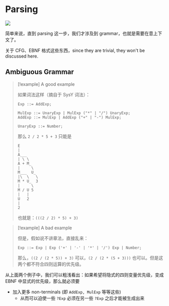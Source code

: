 # Parsing

<img src="https://gitlab.com/mtdickens1998/mtd-images/-/raw/main/pictures/2025/02/27_20_6_45_202502272006608.png"/>

简单来说，直到 parsing 这一步，我们才涉及到 grammar，也就是需要在意上下文了。

关于 CFG、EBNF 格式这些东西，since they are trivial, they won't be discussed here.

## Ambiguous Grammar

> [!example] A good example
> 
> 如果词法这样（摘自于 SysY 词法）：
> 
> ```ebnf
> Exp ::= AddExp;
> 
> MulExp ::= UnaryExp | MulExp ("*" | "/") UnaryExp;
> AddExp ::= MulExp | AddExp ("+" | "-") MulExp;
> 
> UnaryExp ::= Number;
> ```
> 
> 那么 `2 / 2 * 5 + 3` 只能是
> 
> ```
> E
> |
> A___
> | \ \
> A + M_
> |     \
> M___  U_
> |\  \   \
> M * U_  3
> |     \
> M / U 5
> |   |
> U   2
> |
> 2
> ```
> 
> 也就是：`(((2 / 2) * 5) + 3)`

> [!example] A bad example
> 
> 但是，假如说不讲章法，直接乱来：
> 
> ```ebnf
> Exp ::= Exp | Exp ('+' | '-' | '*' | '/') Exp | Number;
> ```
> 
> 那么，`((2 / (2 * 5)) + 3)` 可以，`(2 / (2 * (5 + 3)))` 也可以。但是这两个都不符合四则运算的优先级。

从上面两个例子中，我们可以粗浅看出：如果希望将隐式的四则变量优先级，变成 EBNF 中显式的优先级，那么就必须要

- 加入更多 non-terminals (即 `AddExp, MulExp` 等等这些)
	- 从而可以迫使一些 `?Exp` 必须在另一些 `?Exp` 之后才能被生成出来

